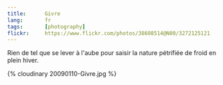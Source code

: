 ```yaml
---
title:      Givre
lang:       fr
tags:       [photography]
flickr:     https://www.flickr.com/photos/38608514@N00/3272125121
---
```


Rien de tel que se lever à l'aube pour saisir la nature pétrifiée de froid en plein hiver.

{% cloudinary 20090110-Givre.jpg %}

